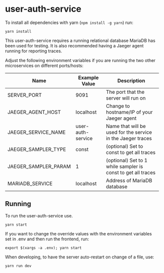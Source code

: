 # user-auth-service

To install all dependencies with yarn (`npm install -g yarn`) run:

```
yarn install
```

This user-auth-service requires a running relational database MariaDB has been used for testing.
It is also recommended having a Jaeger agent running for reporting traces.

Adjust the following environment variables if you are running the two
other microservices on different ports/hosts:

|         Name          | Example Value     | Description                                |
|-----------------------|-------------------|--------------------------------------------|
| SERVER_PORT           | 9091              | The port that the server will run on
| JAEGER_AGENT_HOST     | localhost         | Change to hostname/IP of your Jaeger agent
| JAEGER_SERVICE_NAME   | user-auth-service | Name that will be used for the service in the Jaeger traces
| JAEGER_SAMPLER_TYPE   | const             | (optional) Set to const to get all traces
| JAEGER_SAMPLER_PARAM  | 1                 | (optional) Set to 1 while sampler is const to get all traces
| MARIADB_SERVICE       | localhost         | Address of MariaDB database

## Running

To run the user-auth-service use.
```
yarn start
```

If you want to change the override values with the environment variables set in .env 
and then run the frontend, run:

```
export $(xargs -a .env); yarn start
```

When developing, to have the server auto-restart on change of a file, use:

```
yarn run dev
```
